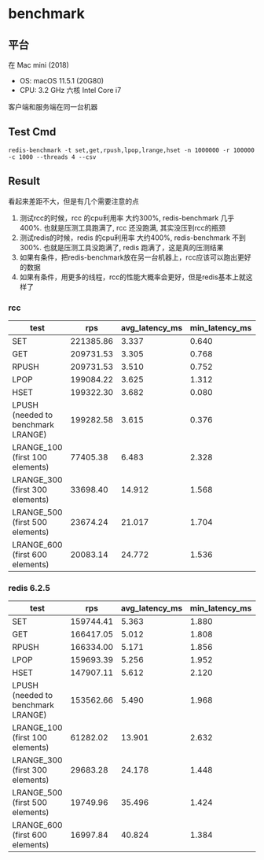 # benchmark

## 平台

在 Mac mini (2018)

- OS: macOS 11.5.1 (20G80)
- CPU: 3.2 GHz 六核 Intel Core i7

客户端和服务端在同一台机器

## Test Cmd

```shell
redis-benchmark -t set,get,rpush,lpop,lrange,hset -n 1000000 -r 100000 -c 1000 --threads 4 --csv
```

## Result

看起来差距不大，但是有几个需要注意的点

1. 测试rcc的时候，rcc 的cpu利用率 大约300%, redis-benchmark 几乎 400%. 也就是压测工具跑满了, rcc 还没跑满, 其实没压到rcc的瓶颈
1. 测试redis的时候，redis 的cpu利用率 大约400%, redis-benchmark 不到 300%. 也就是压测工具没跑满了, redis 跑满了，这是真的压测结果
1. 如果有条件，把redis-benchmark放在另一台机器上，rcc应该可以跑出更好的数据
1. 如果有条件，用更多的线程，rcc的性能大概率会更好，但是redis基本上就这样了

### rcc

| test                               | rps       | avg_latency_ms | min_latency_ms | p50_latency_ms | p95_latency_ms | p99_latency_ms | max_latency_ms |
| ---------------------------------- | --------- | -------------- | -------------- | -------------- | -------------- | -------------- | -------------- |
| SET                                | 221385.86 | 3.337          | 0.640          | 3.239          | 4.863          | 5.991          | 10.647         |
| GET                                | 209731.53 | 3.305          | 0.768          | 3.207          | 4.895          | 5.927          | 7.095          |
| RPUSH                              | 209731.53 | 3.510          | 0.752          | 3.399          | 5.191          | 6.071          | 7.911          |
| LPOP                               | 199084.22 | 3.625          | 1.312          | 3.487          | 5.375          | 6.023          | 25.295         |
| HSET                               | 199322.30 | 3.682          | 0.080          | 3.567          | 5.311          | 5.975          | 29.375         |
| LPUSH (needed to benchmark LRANGE) | 199282.58 | 3.615          | 0.376          | 3.471          | 5.407          | 6.119          | 28.863         |
| LRANGE_100 (first 100 elements)    | 77405.38  | 6.483          | 2.328          | 6.319          | 7.951          | 8.423          | 148.479        |
| LRANGE_300 (first 300 elements)    | 33698.40  | 14.912         | 1.568          | 14.503         | 19.375         | 22.335         | 145.279        |
| LRANGE_500 (first 500 elements)    | 23674.24  | 21.017         | 1.704          | 20.687         | 26.559         | 28.495         | 110.335        |
| LRANGE_600 (first 600 elements)    | 20083.14  | 24.772         | 1.536          | 24.527         | 31.135         | 33.119         | 124.287        |

### redis 6.2.5

| test                               | rps       | avg_latency_ms | min_latency_ms | p50_latency_ms | p95_latency_ms | p99_latency_ms | max_latency_ms |
| ---------------------------------- | --------- | -------------- | -------------- | -------------- | -------------- | -------------- | -------------- |
| SET                                | 159744.41 | 5.363          | 1.880          | 5.455          | 7.367          | 8.879          | 26.751         |
| GET                                | 166417.05 | 5.012          | 1.808          | 5.239          | 6.511          | 7.247          | 29.199         |
| RPUSH                              | 166334.00 | 5.171          | 1.856          | 5.399          | 6.703          | 7.559          | 25.647         |
| LPOP                               | 159693.39 | 5.256          | 1.952          | 5.455          | 6.927          | 7.631          | 28.495         |
| HSET                               | 147907.11 | 5.612          | 2.120          | 5.823          | 7.279          | 8.031          | 35.967         |
| LPUSH (needed to benchmark LRANGE) | 153562.66 | 5.490          | 1.968          | 5.567          | 7.231          | 8.343          | 130.111        |
| LRANGE_100 (first 100 elements)    | 61282.02  | 13.901         | 2.632          | 13.911         | 17.103         | 18.527         | 139.007        |
| LRANGE_300 (first 300 elements)    | 29683.28  | 24.178         | 1.448          | 23.791         | 35.807         | 42.047         | 144.255        |
| LRANGE_500 (first 500 elements)    | 19749.96  | 35.496         | 1.424          | 35.167         | 53.695         | 62.303         | 129.215        |
| LRANGE_600 (first 600 elements)    | 16997.84  | 40.824         | 1.384          | 40.607         | 62.079         | 71.103         | 128.895        |
